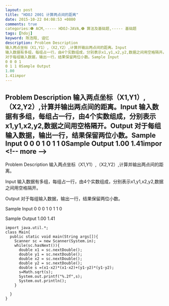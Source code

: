 ```yaml
---
layout: post
title: "HDOJ 2001 计算两点间的距离"
date: 2015-10-22 04:08:53 +0800
comments: true
categories:❶ ACM,----- HDOJ-JAVA,❺ 算法及基础题,----- 基础题
tags: [hdoj]
keyword: 陈浩翔, 谙忆
description: Problem Description 
输入两点坐标（X1,Y1）,（X2,Y2）,计算并输出两点间的距离。Input 
输入数据有多组，每组占一行，由4个实数组成，分别表示x1,y1,x2,y2,数据之间用空格隔开。Output 
对于每组输入数据，输出一行，结果保留两位小数。Sample Input 
0 0 0 1 
0 1 1 0Sample Output 
1.00 
1.41impor 
---
```



Problem Description 
输入两点坐标（X1,Y1）,（X2,Y2）,计算并输出两点间的距离。Input 
输入数据有多组，每组占一行，由4个实数组成，分别表示x1,y1,x2,y2,数据之间用空格隔开。Output 
对于每组输入数据，输出一行，结果保留两位小数。Sample Input 
0 0 0 1 
0 1 1 0Sample Output 
1.00 
1.41impor
&#60;!-- more --&#62;
----------

Problem Description
输入两点坐标（X1,Y1）,（X2,Y2）,计算并输出两点间的距离。
 

Input
输入数据有多组，每组占一行，由4个实数组成，分别表示x1,y1,x2,y2,数据之间用空格隔开。
 

Output
对于每组输入数据，输出一行，结果保留两位小数。
 

Sample Input
0 0 0 1
0 1 1 0
 

Sample Output
1.00
1.41
 

```
import java.util.*;
class Main{
  public static void main(String args[]){
    Scanner sc = new Scanner(System.in);
    while(sc.hasNext()){
      double x1 = sc.nextDouble(); 
      double y1 = sc.nextDouble();
      double x2 = sc.nextDouble();
      double y2 = sc.nextDouble();
      double s =(x1-x2)*(x1-x2)+(y1-y2)*(y1-y2);
      s=Math.sqrt(s);
      System.out.printf("%.2f",s);
      System.out.println();
    }
  
  }
}
```